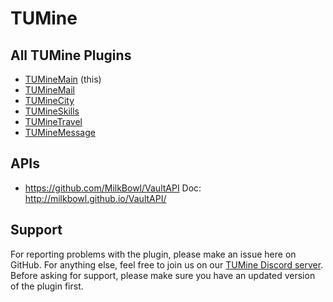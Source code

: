 # TUMine

## All TUMine Plugins
- [TUMineMain](https://github.com/GeneralMine/TUMine) (this)
- [TUMineMail](https://github.com/GeneralMine/TUMineMail)
- [TUMineCity](https://github.com/HrMoritz/TUMineCity)
- [TUMineSkills](https://github.com/GeneralMine/TUMineSkills)
- [TUMineTravel](https://github.com/GeneralMine/TUMineTravel/)
- [TUMineMessage](https://github.com/GeneralMine/TUMineMessage)
## APIs
- https://github.com/MilkBowl/VaultAPI
Doc: http://milkbowl.github.io/VaultAPI/

## Support

For reporting problems with the plugin, please make an issue here on GitHub. For anything else, feel free to join us on our [TUMine Discord server](https://discord.gg/CVa9Uhp "TUMine Discord Server"). Before asking for support, please make sure you have an updated version of the plugin first.

